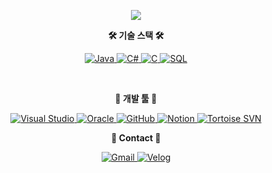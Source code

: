<p align="center">
  <img src="https://imgur.com/a/kMQUBgt"/>
</p>

<style>
@keyframes sparkle {
  0% {
    text-shadow: 0 0 5px #FFD700, 0 0 10px #FFD700, 0 0 15px #FFD700, 0 0 20px #FFD700, 0 0 25px #FFD700;
  }
  50% {
    text-shadow: 0 0 20px #FFD700, 0 0 30px #FFD700, 0 0 40px #FFD700, 0 0 50px #FFD700, 0 0 60px #FFD700;
  }
  100% {
    text-shadow: 0 0 10px #FFD700, 0 0 15px #FFD700, 0 0 20px #FFD700, 0 0 25px #FFD700, 0 0 35px #FFD700;
  }
}
</style>


<p align="center">
  <strong>🛠️ 기술 스택 🛠️</strong>
</p>

<p align="center">
  <a href="https://www.java.com/" target="_blank">
    <img src="https://img.shields.io/badge/Java-ED8B00?style=flat-square&logo=java&logoColor=white" alt="Java"/>
  </a>
  <a href="https://learn.microsoft.com/en-us/dotnet/csharp/" target="_blank">
    <img src="https://img.shields.io/badge/C%23-239120?style=flat-square&logo=csharp&logoColor=white" alt="C#"/>
  </a>
  <a href="https://www.iso.org/standard/63555.html" target="_blank">
    <img src="https://img.shields.io/badge/C-A8B9CC?style=flat-square&logo=c&logoColor=white" alt="C"/>
  </a>
  <a href="https://en.wikipedia.org/wiki/SQL" target="_blank">
    <img src="https://img.shields.io/badge/SQL-003B57?style=flat-square&logo=sqlite&logoColor=white" alt="SQL"/>
  </a>
</p>

<br>

<p align="center">
  <strong>🌟 개발 툴 🌟</strong>
</p>

<p align="center">
  <a href="https://visualstudio.microsoft.com/" target="_blank">
    <img src="https://img.shields.io/badge/Visual%20Studio-5C2D91?style=flat-square&logo=visual-studio&logoColor=white" alt="Visual Studio"/>
  </a>
  <a href="https://www.oracle.com/" target="_blank">
    <img src="https://img.shields.io/badge/Oracle-F80000?style=flat-square&logo=oracle&logoColor=white" alt="Oracle"/>
  </a>
  <a href="https://github.com/" target="_blank">
    <img src="https://img.shields.io/badge/GitHub-181717?style=flat-square&logo=github&logoColor=white" alt="GitHub"/>
  </a>
  <a href="https://www.notion.so/" target="_blank">
    <img src="https://img.shields.io/badge/Notion-000000?style=flat-square&logo=notion&logoColor=white" alt="Notion"/>
  </a>
  <a href="https://tortoisesvn.net/" target="_blank">
    <img src="https://img.shields.io/badge/TortoiseSVN-000000?style=flat-square&logo=tortoise-svn&logoColor=white" alt="Tortoise SVN"/>
  </a>
</p>

<p align="center">
  <strong>📧 Contact 📧</strong>
</p>

<p align="center">
  <a href="mailto:ksh120377@gmail.com" target="_blank">
    <img src="https://img.shields.io/badge/Gmail-FF4F00?style=flat-square&logo=gmail&logoColor=white" alt="Gmail"/>
  </a>
  <a href="https://velog.io/@jolbzz" target="_blank">
    <img src="https://img.shields.io/badge/Velog-20C997?style=flat-square&logo=velog&logoColor=white" alt="Velog"/>
  </a>
</p>
